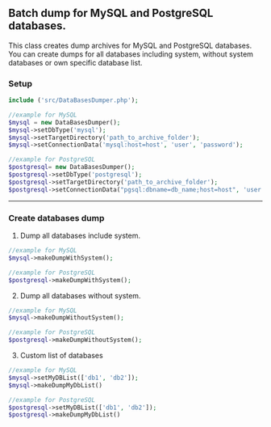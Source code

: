 ## Batch dump for MySQL and PostgreSQL databases.

This class creates dump archives for MySQL and PostgreSQL databases. You can create dumps for all databases including system, without system databases or own specific database list.

### Setup
```php
include ('src/DataBasesDumper.php');

//example for MySQL
$mysql = new DataBasesDumper();
$mysql->setDbType('mysql');
$mysql->setTargetDirectory('path_to_archive_folder');
$mysql->setConnectionData('mysql:host=host', 'user', 'password');

//example for PostgreSQL
$postgresql= new DataBasesDumper();
$postgresql->setDbType('postgresql');
$postgresql->setTargetDirectory('path_to_archive_folder');
$postgresql->setConnectionData("pgsql:dbname=db_name;host=host", 'user', 'password' );
```
------

### Create databases dump

1. Dump all databases include system.
```php
//example for MySQL
$mysql->makeDumpWithSystem();

//example for PostgreSQL
$postgresql->makeDumpWithSystem();
```

2. Dump all databases without system.
```php
//example for MySQL
$mysql->makeDumpWithoutSystem();

//example for PostgreSQL
$postgresql->makeDumpWithoutSystem();
```
3. Custom list of databases
```php
//example for MySQL
$mysql->setMyDBList(['db1', 'db2']);
$mysql->makeDumpMyDbList()

//example for PostgreSQL
$postgresql->setMyDBList(['db1', 'db2']);
$postgresql->makeDumpMyDbList()
```
